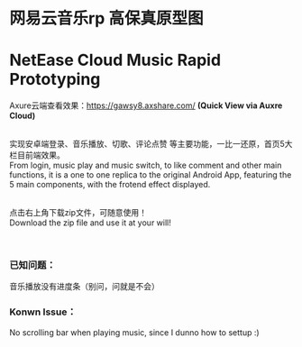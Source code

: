 <h1>网易云音乐rp 高保真原型图</h1>
<h1>NetEase Cloud Music Rapid Prototyping</h1>

Axure云端查看效果：https://gawsy8.axshare.com/     <strong>(Quick View via Auxre Cloud)</strong>
<br><br>

实现安卓端登录、音乐播放、切歌、评论点赞 等主要功能，一比一还原，首页5大栏目前端效果。<br>
From login, music play and music switch, to like comment and other main functions, it is a one to one replica to the original Android App, featuring the 5 main components, with the frotend effect displayed.
<br><br>

点击右上角下载zip文件，可随意使用！<br>
Download the zip file and use it at your will!

<br>
<h3>已知问题：</h3>音乐播放没有进度条（别问，问就是不会）<br>
<h3>Konwn Issue：</h3> No scrolling bar when playing music, since I dunno how to settup :)
